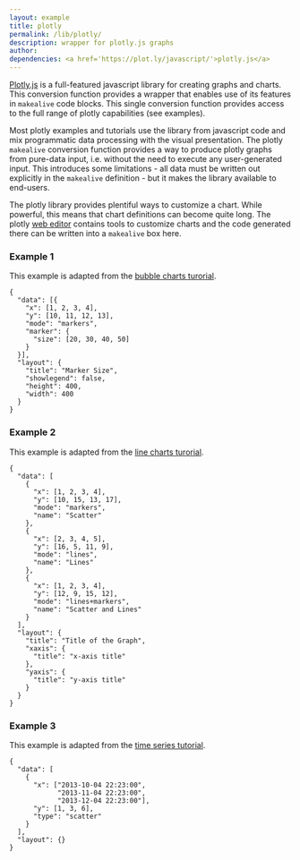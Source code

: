 ```yaml
---
layout: example
title: plotly
permalink: /lib/plotly/
description: wrapper for plotly.js graphs
author: 
dependencies: <a href='https://plot.ly/javascript/'>plotly.js</a>
---
```


<script src="https://cdn.plot.ly/plotly-latest.min.js"></script>

<div class="row">
<div class="col-md-8">
<p>
<a href='https://plot.ly/javascript/'>Plotly.js</a> is a full-featured javascript library for creating graphs and charts. 
This conversion function provides a wrapper that enables use of its features in 
<code>makealive</code> code blocks. This single conversion function provides access to the full
range of plotly capabilities (see examples).
</p>

<p>
Most plotly examples and tutorials use the library from javascript code and mix 
programmatic data processing with the visual presentation. The plotly <code>makealive</code>
conversion function provides a way to produce plotly graphs 
from pure-data input, i.e. without the need to execute any user-generated input. 
This introduces some limitations - all data must be written out explicitly in the 
<code>makealive</code>
definition - but it makes the library available to end-users.
</p>

<p>
The plotly library provides plentiful ways to customize a chart. While powerful, 
this means that chart definitions can become quite long. The plotly 
<a href="https://plot.ly/alpha/workspace/">web editor</a> contains tools to 
customize charts and the code generated there can be written into a 
<code>makealive</code> box here.
</p>
</div>
</div>


### Example 1

This example is adapted from the [bubble charts turorial](https://plot.ly/javascript/bubble-charts/).

<pre class="example"><code class="makealive plotly">{
  "data": [{ 
    "x": [1, 2, 3, 4],
    "y": [10, 11, 12, 13],
    "mode": "markers",
    "marker": {
      "size": [20, 30, 40, 50]
    }
  }],
  "layout": {
    "title": "Marker Size",
    "showlegend": false,
    "height": 400,
    "width": 400
  }
}  
</code></pre>


### Example 2

This example is adapted from the [line charts turorial](https://plot.ly/javascript/line-charts/).

<pre class="example"><code class="makealive plotly">{
  "data": [
    {
      "x": [1, 2, 3, 4],
      "y": [10, 15, 13, 17],
      "mode": "markers",
      "name": "Scatter"
    },
    {
      "x": [2, 3, 4, 5],
      "y": [16, 5, 11, 9],
      "mode": "lines",
      "name": "Lines"
    },
    {
      "x": [1, 2, 3, 4],
      "y": [12, 9, 15, 12],
      "mode": "lines+markers",
      "name": "Scatter and Lines"
    }
  ],
  "layout": {
    "title": "Title of the Graph",
    "xaxis": {
      "title": "x-axis title"
    },
    "yaxis": {
      "title": "y-axis title"
    }
  }
}
</code></pre>


### Example 3

This example is adapted from the [time series tutorial](https://plot.ly/javascript/time-series/).

<pre class="example"><code class="makealive plotly">{
  "data": [
    {
      "x": ["2013-10-04 22:23:00", 
            "2013-11-04 22:23:00", 
            "2013-12-04 22:23:00"],
      "y": [1, 3, 6],
      "type": "scatter"
    }
  ],
  "layout": {}
}
</code></pre>

